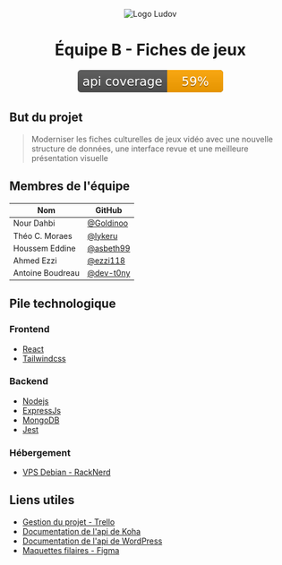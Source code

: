 <p align="center">
  <img src="https://github.com/user-attachments/assets/ebfd6e24-4949-4d30-9f27-f81a6e5f6915" alt="Logo Ludov" width="250"/>
</p>

<h1 align="center">Équipe B - Fiches de jeux</h1>

<p align="center">
  <img src="api/coverage-badge.svg" alt="Code coverage badge"/>
</p>

## But du projet
> Moderniser les fiches culturelles de jeux vidéo avec une nouvelle structure de données, une interface revue et une meilleure présentation visuelle

## Membres de l'équipe
| Nom              | GitHub |
|------------------|---------------|
| Nour Dahbi       | [@Goldinoo](https://github.com/Goldinoo) |
| Théo C. Moraes   | [@lykeru](https://github.com/lykeru) |
| Houssem Eddine   | [@asbeth99](https://github.com/asbeth99) |
| Ahmed Ezzi       | [@ezzi118](https://github.com/ezzi118) |
| Antoine Boudreau | [@dev-t0ny](https://github.com/dev-t0ny) |

## Pile technologique
### Frontend
- [React](https://react.dev/)
- [Tailwindcss](https://tailwindcss.com/)
### Backend
- [Nodejs](https://nodejs.org/en)
- [ExpressJs](https://expressjs.com/)
- [MongoDB](https://www.mongodb.com/)
- [Jest](https://jestjs.io/)
  
### Hébergement
- [VPS Debian - RackNerd](https://www.racknerd.com)


## Liens utiles
- [Gestion du projet - Trello](https://trello.com/b/0ybcWeiQ/ludov-fiche-technique)
- [Documentation de l'api de Koha](https://api.koha-community.org/)
- [Documentation de l'api de WordPress](https://developer.wordpress.org/rest-api/)
- [Maquettes filaires - Figma](https://www.figma.com/design/KfWSEC6kvJ0uYvLthlCgYC/Untitled?node-id=6-43&t=gCppDocjucxbvM9z-1)
